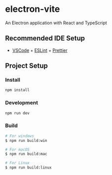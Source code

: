 # electron-vite

An Electron application with React and TypeScript

## Recommended IDE Setup

- [VSCode](https://code.visualstudio.com/) + [ESLint](https://marketplace.visualstudio.com/items?itemName=dbaeumer.vscode-eslint) + [Prettier](https://marketplace.visualstudio.com/items?itemName=esbenp.prettier-vscode)

## Project Setup

### Install

```bash
npm install
```

### Development

```bash
npm run dev
```

### Build

```bash
# For windows
$ npm run build:win

# For macOS
$ npm run build:mac

# For Linux
$ npm run build:linux
```
